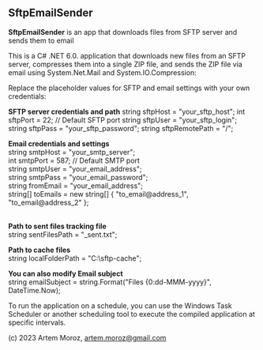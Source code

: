 ## SftpEmailSender

**SftpEmailSender** is an app that downloads files from SFTP server and sends them to email

This is a C# .NET 6.0. application that downloads new files from an SFTP server, compresses them into a single ZIP file, and sends the ZIP file via email using System.Net.Mail and System.IO.Compression:

Replace the placeholder values for SFTP and email settings with your own credentials:

**SFTP server credentials and path**
string sftpHost = "your_sftp_host";
int sftpPort = 22; // Default SFTP port
string sftpUser = "your_sftp_login";
string sftpPass = "your_sftp_password";
string sftpRemotePath = "/";


**Email credentials and settings**<br/>
string smtpHost = "your_smtp_server";<br/>
int smtpPort = 587; // Default SMTP port<br/>
string smtpUser = "your_email_address";<br/>
string smtpPass = "your_email_password";<br/>
string fromEmail = "your_email_address";<br/>
string[] toEmails = new string[] { "to_email@address_1", "to_email@address_2" };<br/>
<br/>

**Path to sent files tracking file**<br/>
string sentFilesPath = "_sent.txt";<br/>

**Path to cache files**<br/>
string localFolderPath = "C:\\sftp-cache";<br/>

**You can also modify Email subject**<br/>
string emailSubject = string.Format("Files {0:dd-MMM-yyyy}", DateTime.Now);<br/>

To run the application on a schedule, you can use the Windows Task Scheduler or another scheduling tool to execute the compiled application at specific intervals.

(c) 2023 Artem Moroz, artem.moroz@gmail.com
